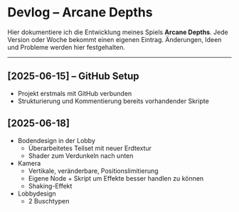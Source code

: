# Devlog – Arcane Depths

Hier dokumentiere ich die Entwicklung meines Spiels **Arcane Depths**. Jede Version oder Woche bekommt einen eigenen Eintrag. Änderungen, Ideen und Probleme werden hier festgehalten.

---

## [2025-06-15] – GitHub Setup
- Projekt erstmals mit GitHub verbunden 
- Strukturierung und Kommentierung bereits vorhandender Skripte

## [2025-06-18]
- Bodendesign in der Lobby
    - Überarbeitetes Teilset mit neuer Erdtextur
    - Shader zum Verdunkeln nach unten
- Kamera
    - Vertikale, veränderbare, Positionslimitierung
    - Eigene Node + Skript um Effekte besser handlen zu können
    - Shaking-Effekt
- Lobbydesign
    - 2 Buschtypen
